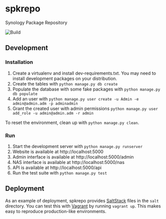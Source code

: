 spkrepo
=======
Synology Package Repository


![Build](https://github.com/SynoCommunity/spkrepo/workflows/Build/badge.svg)


## Development
### Installation

1. Create a virtualenv and install dev-requirements.txt. You may need to install development packages on your
   distribution.
2. Create the tables with ``python manage.py db create``
3. Populate the database with some fake packages with ``python manage.py db populate``
4. Add an user with ``python manage.py user create -u Admin -e admin@admin.adm -p adminadmin``
5. Grant the created user with admin permissions ``python manage.py user add_role -u admin@admin.adm -r admin``

To reset the environment, clean up with ``python manage.py clean``.

### Run
1. Start the development server with ``python manage.py runserver``
2. Website is available at http://localhost:5000
3. Admin interface is available at http://localhost:5000/admin
4. NAS interface is available at http://localhost:5000/nas
5. API is available at http://localhost:5000/api
6. Run the test suite with ``python manage.py test``

## Deployment
As an example of deployment, spkrepo provides [SaltStack](http://www.saltstack.com/) files in the `salt` directory.
You can test this with [Vagrant](https://www.vagrantup.com/) by running `vagrant up`. This makes easy to reproduce
production-like environments.


